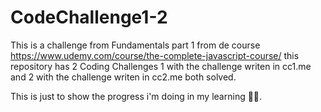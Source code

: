 # CodeChallenge1-2

This is a challenge from Fundamentals part 1 from de course https://www.udemy.com/course/the-complete-javascript-course/
this repository has 2 Coding Challenges 1 with the challenge writen in cc1.me and 2  with the challenge writen in cc2.me both solved.

This is just to show the progress i'm doing in my learning 🧠🦾.
